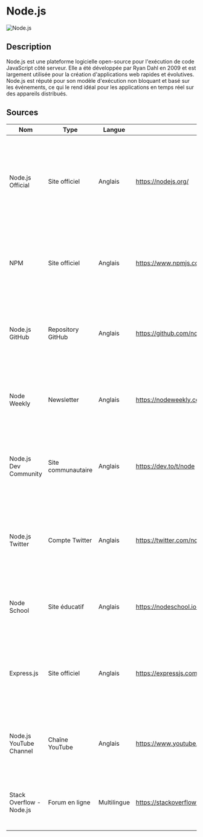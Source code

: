 # Node.js

![Node.js](https://nodejs.org/static/images/logos/nodejs-new-pantone-black.svg "Node.js")

## Description
Node.js est une plateforme logicielle open-source pour l'exécution de code JavaScript côté serveur. Elle a été développée par Ryan Dahl en 2009 et est largement utilisée pour la création d'applications web rapides et évolutives. Node.js est réputé pour son modèle d'exécution non bloquant et basé sur les événements, ce qui le rend idéal pour les applications en temps réel sur des appareils distribués.

## Sources

Nom | Type | Langue | Lien | Description | Tags | Note
--- | --- | --- | --- | --- | --- | ---
Node.js Official | Site officiel | Anglais | https://nodejs.org/ | Le site officiel de Node.js, offrant des informations sur les dernières versions, des documentations et des ressources pour les développeurs. | Node.js, JavaScript, Server-side | 5/5
NPM | Site officiel | Anglais | https://www.npmjs.com/ | Le gestionnaire de paquets officiel pour Node.js, permettant de partager et d'utiliser des modules Node.js. | Node.js, Package Manager, Modules | 4/5
Node.js GitHub | Repository GitHub | Anglais | https://github.com/nodejs/node | Le dépôt GitHub officiel de Node.js, où les développeurs peuvent collaborer et contribuer au code source. | Node.js, GitHub, Open Source | 5/5
Node Weekly | Newsletter | Anglais | https://nodeweekly.com/ | Une newsletter hebdomadaire avec les dernières actualités, articles et ressources sur Node.js. | Node.js, News, Community | 4/5
Node.js Dev Community | Site communautaire | Anglais | https://dev.to/t/node | Une communauté de développeurs Node.js partageant des articles, des tutoriels et des conseils. | Node.js, Community, Learning | 4/5
Node.js Twitter | Compte Twitter | Anglais | https://twitter.com/nodejs | Le compte Twitter officiel de Node.js, proposant des mises à jour, des astuces et des discussions sur l'écosystème Node.js. | Node.js, Social Media | 4/5
Node School | Site éducatif | Anglais | https://nodeschool.io/ | Une initiative open-source offrant des ateliers interactifs pour apprendre Node.js. | Node.js, Education, Workshops | 4/5
Express.js | Site officiel | Anglais | https://expressjs.com/ | Le site officiel d'Express.js, un framework minimaliste et flexible pour Node.js, facilitant la création d'applications web et API. | Node.js, Express.js, Framework | 4/5
Node.js YouTube Channel | Chaîne YouTube | Anglais | https://www.youtube.com/nodejs | Une chaîne YouTube officielle dédiée à Node.js, avec des tutoriels, des conférences et des démos. | Node.js, YouTube, Tutorials | 4/5
Stack Overflow - Node.js | Forum en ligne | Multilingue | https://stackoverflow.com/questions/tagged/node.js | Un forum où les développeurs peuvent poser des questions et partager des solutions sur Node.js. | Node.js, Community, Q&A | 5/5
